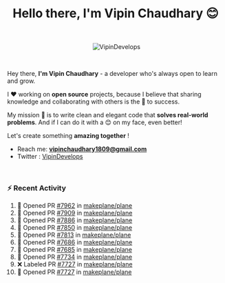 <!--### Hi 👋 Vipin Chaudhary here!-->
<h1 align="center">Hello there, I'm Vipin Chaudhary 😊</h1>
	
<br />
<div align="center">
<p>&nbsp;<img align="center" src="https://github-readme-stats.vercel.app/api/?username=VipinDevelops&show_icons=true&title_color=C9D1D9&icon_color=58A6FF&border_color=30363D&text_color=C9D1D9&bg_color=0d1117" alt="VipinDevelops" /></p>
</div>


<br />

Hey there, **I'm Vipin Chaudhary** - a  developer who's always open to learn and grow. 


I ❤️ working on **open source** projects, because I believe that sharing knowledge and collaborating with others is the 🔑 to success.

My mission 🚀 is to write clean and elegant code that **solves real-world problems**. And if I can do it with a 😊 on my face, even better!

 Let's create something **amazing together** ! 
 
 - Reach me: **vipinchaudhary1809@gmail.com**
 - Twitter : [VipinDevelops](https://twitter.com/VipinDevelops)
<br />


### :zap: Recent Activity

<!--START_SECTION:activity-->
1. 💪 Opened PR [#7962](https://github.com/makeplane/plane/pull/7962) in [makeplane/plane](https://github.com/makeplane/plane)
2. 💪 Opened PR [#7909](https://github.com/makeplane/plane/pull/7909) in [makeplane/plane](https://github.com/makeplane/plane)
3. 💪 Opened PR [#7886](https://github.com/makeplane/plane/pull/7886) in [makeplane/plane](https://github.com/makeplane/plane)
4. 💪 Opened PR [#7850](https://github.com/makeplane/plane/pull/7850) in [makeplane/plane](https://github.com/makeplane/plane)
5. 💪 Opened PR [#7813](https://github.com/makeplane/plane/pull/7813) in [makeplane/plane](https://github.com/makeplane/plane)
6. 💪 Opened PR [#7686](https://github.com/makeplane/plane/pull/7686) in [makeplane/plane](https://github.com/makeplane/plane)
7. 💪 Opened PR [#7685](https://github.com/makeplane/plane/pull/7685) in [makeplane/plane](https://github.com/makeplane/plane)
8. 💪 Opened PR [#7734](undefined) in [makeplane/plane](https://github.com/makeplane/plane)
9. ❌ Labeled PR [#7727](undefined) in [makeplane/plane](https://github.com/makeplane/plane)
10. 💪 Opened PR [#7727](undefined) in [makeplane/plane](https://github.com/makeplane/plane)
<!--END_SECTION:activity-->

  
